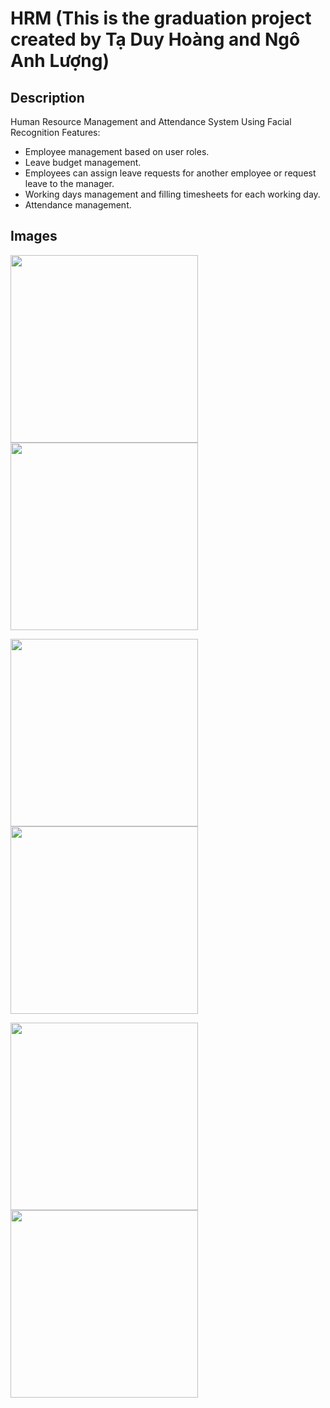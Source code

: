 # HRM (This is the graduation project created by Tạ Duy Hoàng and Ngô Anh Lượng)
## Description
Human Resource Management and Attendance System Using Facial Recognition
Features:
  * Employee management based on user roles.
  * Leave budget management.
  * Employees can assign leave requests for another employee or request leave to the manager.
  * Working days management and filling timesheets for each working day.
  * Attendance management.
## Images
<p float="center">
  <img src="https://github.com/user-attachments/assets/689b4e16-59a5-424d-93dc-b8b322cd7d69" width="300"/>
  <img src="https://github.com/user-attachments/assets/22df1be3-c0bb-403f-83c7-969e43f7dc8d" width="300"/> 
</p>

<p float="center">
  <img src="https://github.com/user-attachments/assets/0571c8d2-8224-4538-86a8-3a15b61604ee" width="300"/>
  <img src="https://github.com/user-attachments/assets/cee0f387-1bc1-4a93-a55c-e2539190c8d6" width="300"/> 
</p>

<p float="center">
  <img src="https://github.com/user-attachments/assets/5b2f0225-e777-4ee0-a05e-93dd95118829" width="300"/>
  <img src="https://github.com/user-attachments/assets/143a3132-686d-4505-8e99-6b21db4b40dd" width="300"/> 
</p>
